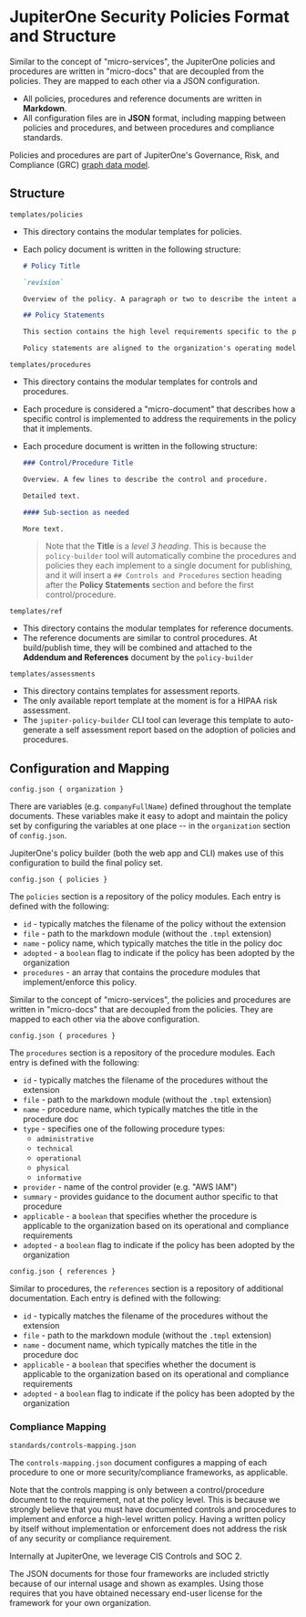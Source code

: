 # JupiterOne Security Policies Format and Structure

Similar to the concept of "micro-services", the JupiterOne policies and procedures are written in "micro-docs" that are decoupled from the policies. They are mapped to each other via a JSON configuration.

- All policies, procedures and reference documents are written in **Markdown**.
- All configuration files are in **JSON** format, including mapping between policies and procedures, and between procedures and compliance standards.

Policies and procedures are part of JupiterOne's Governance, Risk, and Compliance (GRC) [graph data model](./org-grc.md).

## Structure

`templates/policies`

- This directory contains the modular templates for policies.
- Each policy document is written in the following structure:

    ```markdown
    # Policy Title

    `revision`

    Overview of the policy. A paragraph or two to describe the intent and principals of the policy.

    ## Policy Statements

    This section contains the high level requirements specific to the policy.

    Policy statements are aligned to the organization's operating model and applicable compliance requirements. These statements describe the "what" but not the "how". They are meant to be stable over longer periods of time without needing frequent updates.
    ```

`templates/procedures`

- This directory contains the modular templates for controls and procedures.
- Each procedure is considered a "micro-document" that describes how a specific control is implemented to address the requirements in the policy that it implements.
- Each procedure document is written in the following structure:

    ```markdown
    ### Control/Procedure Title

    Overview. A few lines to describe the control and procedure.

    Detailed text.

    #### Sub-section as needed

    More text.
    ```

  > Note that the **Title** is a _level 3 heading_. This is because the   `policy-builder` tool will automatically combine the procedures and policies   they each implement to a single document for publishing, and it will insert a   `## Controls and Procedures` section heading after the **Policy Statements** section and before the first control/procedure.

`templates/ref`

- This directory contains the modular templates for reference documents.
- The reference documents are similar to control procedures. At build/publish time, they will be combined and attached to the **Addendum and References** document by the `policy-builder`

`templates/assessments`

- This directory contains templates for assessment reports.
- The only available report template at the moment is for a HIPAA risk assessment.
- The `jupiter-policy-builder` CLI tool can leverage this template to auto-generate a self assessment report based on the adoption of policies and procedures.

## Configuration and Mapping

`config.json { organization }`

There are variables (e.g. `companyFullName`) defined throughout the template documents. These variables make it easy to adopt and maintain the policy set by configuring the variables at one place -- in the `organization` section of `config.json`.

JupiterOne's policy builder (both the web app and CLI) makes use of this configuration to build the final policy set.

`config.json { policies }`

The `policies` section is a repository of the policy modules. Each entry is defined with the following:

- `id` - typically matches the filename of the policy without the extension
- `file` - path to the markdown module (without the `.tmpl` extension)
- `name` - policy name, which typically matches the title in the policy doc
- `adopted` - a `boolean` flag to indicate if the policy has been adopted by the organization
- `procedures` - an array that contains the procedure modules that implement/enforce this policy.

Similar to the concept of "micro-services", the policies and procedures are written in "micro-docs" that are decoupled from the policies. They are mapped to each other via the above configuration.

`config.json { procedures }`

The `procedures` section is a repository of the procedure modules. Each entry is defined with the following:

- `id` - typically matches the filename of the procedures without the extension
- `file` - path to the markdown module (without the `.tmpl` extension)
- `name` - procedure name, which typically matches the title in the procedure doc
- `type` - specifies one of the following procedure types:
  - `administrative`
  - `technical`
  - `operational`
  - `physical`
  - `informative`
- `provider` - name of the control provider (e.g. "AWS IAM")
- `summary` - provides guidance to the document author specific to that procedure
- `applicable` - a `boolean` that specifies whether the procedure is applicable to the organization based on its operational and compliance requirements
- `adopted` - a `boolean` flag to indicate if the policy has been adopted by the organization

`config.json { references }`

Similar to procedures, the `references` section is a repository of additional documentation. Each entry is defined with the following:

- `id` - typically matches the filename of the procedures without the extension
- `file` - path to the markdown module (without the `.tmpl` extension)
- `name` - document name, which typically matches the title in the procedure doc
- `applicable` - a `boolean` that specifies whether the document is applicable to the organization based on its operational and compliance requirements
- `adopted` - a `boolean` flag to indicate if the policy has been adopted by the organization

### Compliance Mapping

`standards/controls-mapping.json`

The `controls-mapping.json` document configures a mapping of each procedure to one or more security/compliance frameworks, as applicable.

Note that the controls mapping is only between a control/procedure document to the requirement, not at the policy level. This is because we strongly believe that you must have documented controls and procedures to implement and enforce a high-level written policy. Having a written policy by itself without 
implementation or enforcement does not address the risk of any security or compliance requirement.

Internally at JupiterOne, we leverage CIS Controls and SOC 2.

The JSON documents for those four frameworks are included strictly because of our internal usage and shown as examples. Using those requires that you have obtained necessary end-user license for the framework for your own organization.
